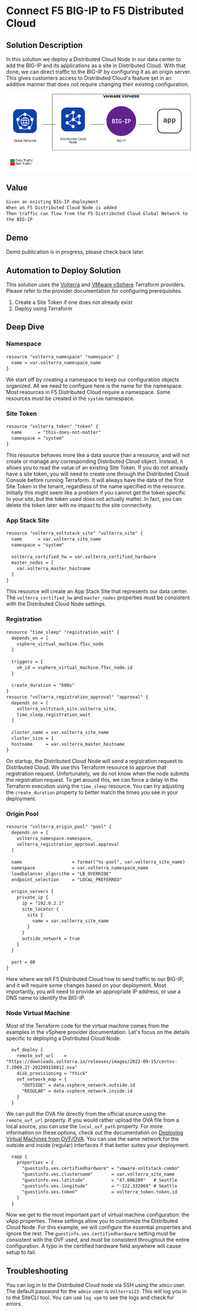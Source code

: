 # Connect F5 BIG-IP to F5 Distributed Cloud

## Solution Description
In this solution we deploy a Distributed Cloud Node in our data center to add the BIG-IP and its applications as a site in Distributed Cloud.
With that done, we can direct traffic to the BIG-IP by configuring it as an origin server.
This gives customers access to Distributed Cloud's feature set in an additive manner that does not require changing their existing configuration.

<img src="images/architecture.png">

## Value
```gherkin
Given an existing BIG-IP deployment
When an F5 Distributed Cloud Node is added
Then traffic can flow from the F5 Distributed Cloud Global Network to the BIG-IP
```

## Demo
Demo publication is in progress, please check back later.
<!--[![Video](https://img.youtube.com/vi/2fRqVYpZOK4/maxresdefault.jpg)](https://www.youtube.com/watch?v=2fRqVYpZOK4&t=519s)-->

## Automation to Deploy Solution
This solution uses the [Volterra](https://registry.terraform.io/providers/volterraedge/volterra/latest/docs) and [VMware vSphere](https://registry.terraform.io/providers/hashicorp/vsphere/latest/docs) Terraform providers.
Please refer to the provider documentation for configuring prerequisites.

1. Create a Site Token if one does not already exist
2. Deploy using Terraform

## Deep Dive
### Namespace
```hcl
resource "volterra_namespace" "namespace" {
  name = var.volterra_namespace_name
}
```
We start off by creating a namespace to keep our configuration objects organized.
All we need to configure here is the name for the namespace.
Most resources in F5 Distributed Cloud require a namespace.
Some resources must be created in the `system` namespace.

### Site Token
```hcl
resource "volterra_token" "token" {
  name      = "this-does-not-matter"
  namespace = "system"
}
```
This resource behaves more like a data source than a resource, and will not create or manage any corresponding Distributed Cloud object.
Instead, it allows you to read the value of an existing Site Token.
If you do not already have a site token, you will need to create one through the Distributed Cloud Console before running Terraform.
It will always have the data of the first Site Token in the tenant, regardless of the name specified in the resource.
Initially this might seem like a problem if you cannot get the token specific to your site, but the token used does not actually matter.
In fact, you can delete the token later with no impact to the site connectivity.

### App Stack Site
```hcl
resource "volterra_voltstack_site" "volterra_site" {
  name      = var.volterra_site_name
  namespace = "system"

  volterra_certified_hw = var.volterra_certified_hardware
  master_nodes = [
    var.volterra_master_hostname
  ]
}
```
This resource will create an App Stack Site that represents our data center.
The `volterra_certified_hw` and `master_nodes` properties must be consistent with the Distributed Cloud Node settings.

### Registration
```hcl
resource "time_sleep" "registration_wait" {
  depends_on = [
    vsphere_virtual_machine.f5xc_node
  ]

  triggers = {
    vm_id = vsphere_virtual_machine.f5xc_node.id
  }

  create_duration = "600s"
}
resource "volterra_registration_approval" "approval" {
  depends_on = [
    volterra_voltstack_site.volterra_site,
    time_sleep.registration_wait
  ]

  cluster_name = var.volterra_site_name
  cluster_size = 1
  hostname     = var.volterra_master_hostname
}
```
On startup, the Distributed Cloud Node will send a registration request to Distributed Cloud.
We use this Terraform resource to approve that registration request.
Unfortunately, we do not know when the node submits the registration request.
To get around this, we can force a delay in the Terraform execution using the `time_sleep` resource.
You can try adjusting the `create_duration` property to better match the times you see in your deployment.

### Origin Pool
```hcl
resource "volterra_origin_pool" "pool" {
  depends_on = [
    volterra_namespace.namespace,
    volterra_registration_approval.approval
  ]

  name                   = format("%s-pool", var.volterra_site_name)
  namespace              = var.volterra_namespace_name
  loadbalancer_algorithm = "LB_OVERRIDE"
  endpoint_selection     = "LOCAL_PREFERRED"

  origin_servers {
    private_ip {
      ip = "192.0.2.1"
      site_locator {
        site {
          name = var.volterra_site_name
        }
      }
      outside_network = true
    }
  }

  port = 80
}
```
Here where we tell F5 Distributed Cloud how to send traffic to our BIG-IP, and it will require some changes based on your deployment.
Most importantly, you will need to provide an appropriate IP address, or use a DNS name to identify the BIG-IP.

### Node Virtual Machine
Most of the Terraform code for the virtual machine comes from the examples in the vSphere provider documentation.
Let's focus on the details specific to deploying a Distributed Cloud Node.

```hcl
  ovf_deploy {
    remote_ovf_url    = "https://downloads.volterra.io/releases/images/2022-09-15/centos-7.2009.27-202209150812.ova"
    disk_provisioning = "thick"
    ovf_network_map = {
      "OUTSIDE" = data.vsphere_network.outside.id
      "REGULAR" = data.vsphere_network.inside.id
    }
  }
```

We can pull the OVA file directly from the official source using the `remote_ovf_url` property.
If you would rather upload the OVA file from a local source, you can use the `local_ovf_path` property.
For more information on these options, check out the documentation on [Deploying Virtual Machines from OVF/OVA](https://registry.terraform.io/providers/hashicorp/vsphere/latest/docs/resources/virtual_machine#deploying-virtual-machines-from-ovfova).
You can use the same network for the outside and inside (regular) interfaces if that better suites your deployment.

```hcl
  vapp {
    properties = {
      "guestinfo.ves.certifiedhardware" = "vmware-voltstack-combo"
      "guestinfo.ves.clustername"       = var.volterra_site_name
      "guestinfo.ves.latitude"          = "47.606209"   # Seattle
      "guestinfo.ves.longitude"         = "-122.332069" # Seattle
      "guestinfo.ves.token"             = volterra_token.token.id
    }
  }
```

Now we get to the most important part of virtual machine configuration: the vApp properties.
These settings allow you to customize the Distributed Cloud Node.
For this example, we will configure the essential properties and ignore the rest.
The `guestinfo.ves.certifiedhardware` setting must be consistent with the OVF used, and must be consistent throughout the entire configuration.
A typo in the certified hardware field anywhere will cause setup to fail.

## Troubleshooting
You can log in to the Distributed Cloud node via SSH using the `admin` user.
The default password for the `admin` user is `Volterra123`.
This will log you in to the SiteCLI tool.
You can use `log vpm` to see the logs and check for errors.

